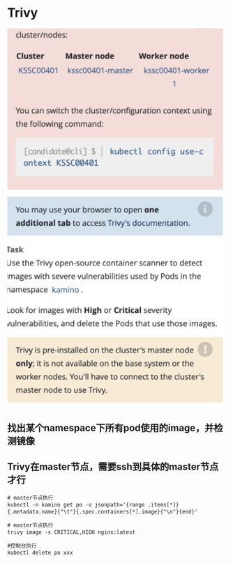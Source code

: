 # Trivy

![9](../images/9.png)

## 找出某个namespace下所有pod使用的image，并检测镜像
## Trivy在master节点，需要ssh到具体的master节点才行



```shell
# master节点执行
kubectl -n kamino get po -o jsonpath='{range .items[*]}{.metadata.name}{"\t"}{.spec.containers[*].image}{"\n"}{end}'
```

```shell
# master节点执行
trivy image -s CRITICAL,HIGH nginx:latest
```

```shell
#控制台执行
kubectl delete po xxx
```